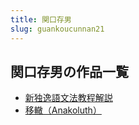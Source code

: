 ```yaml
---
title: 関口存男
slug: guankoucunnan21
---
```


## 関口存男の作品一覧

- [新独逸語文法教程解説](xinduyiyuwenfaj-ba0)
- [移轍（Anakoluth）](yicheanakoluth-ea2)
